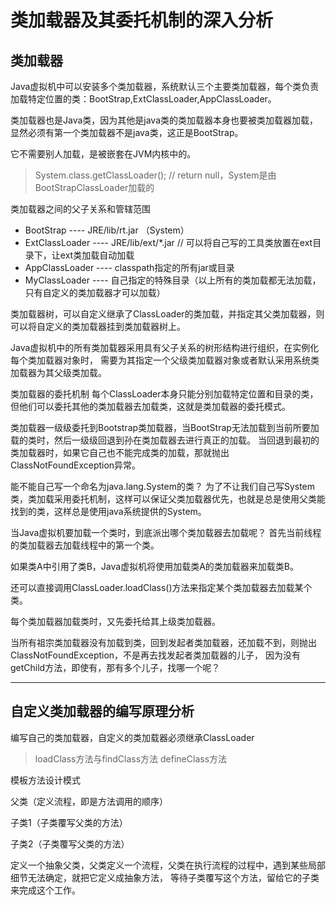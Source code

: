 # 类加载器及其委托机制的深入分析


## 类加载器
Java虚拟机中可以安装多个类加载器，系统默认三个主要类加载器，每个类负责加载特定位置的类：BootStrap,ExtClassLoader,AppClassLoader。

类加载器也是Java类，因为其他是java类的类加载器本身也要被类加载器加载，显然必须有第一个类加载器不是java类，这正是BootStrap。

它不需要别人加载，是被嵌套在JVM内核中的。
> System.class.getClassLoader(); // return null，System是由BootStrapClassLoader加载的

类加载器之间的父子关系和管辖范围
* BootStrap       ----    JRE/lib/rt.jar （System）
* ExtClassLoader  ----    JRE/lib/ext/*.jar           // 可以将自己写的工具类放置在ext目录下，让ext类加载自动加载
* AppClassLoader  ----    classpath指定的所有jar或目录
* MyClassLoader   ----    自己指定的特殊目录（以上所有的类加载都无法加载，只有自定义的类加载器才可以加载）

类加载器树，可以自定义继承了ClassLoader的类加载，并指定其父类加载器，则可以将自定义的类加载器挂到类加载器树上。

Java虚拟机中的所有类加载器采用具有父子关系的树形结构进行组织，在实例化每个类加载器对象时，
需要为其指定一个父级类加载器对象或者默认采用系统类加载器为其父级类加载。

类加载器的委托机制
每个ClassLoader本身只能分别加载特定位置和目录的类，但他们可以委托其他的类加载器去加载类，这就是类加载器的委托模式。

类加载器一级级委托到Bootstrap类加载器，当BootStrap无法加载到当前所要加载的类时，然后一级级回退到孙在类加载器去进行真正的加载。
当回退到最初的类加载器时，如果它自己也不能完成类的加载，那就抛出ClassNotFoundException异常。

能不能自己写一个命名为java.lang.System的类？
为了不让我们自己写System类，类加载采用委托机制，这样可以保证父类加载器优先，也就是总是使用父类能找到的类，这样总是使用java系统提供的System。


当Java虚拟机要加载一个类时，到底派出哪个类加载器去加载呢？
首先当前线程的类加载器去加载线程中的第一个类。

如果类A中引用了类B，Java虚拟机将使用加载类A的类加载器来加载类B。

还可以直接调用ClassLoader.loadClass()方法来指定某个类加载器去加载某个类。

每个类加载器加载类时，又先委托给其上级类加载器。

当所有祖宗类加载器没有加载到类，回到发起者类加载器，还加载不到，则抛出ClassNotFoundException，不是再去找发起者类加载器的儿子，
因为没有getChild方法，即使有，那有多个儿子，找哪一个呢？


---


## 自定义类加载器的编写原理分析
编写自己的类加载器，自定义的类加载器必须继承ClassLoader
> loadClass方法与findClass方法
> defineClass方法

模板方法设计模式

父类（定义流程，即是方法调用的顺序）

子类1（子类覆写父类的方法）

子类2（子类覆写父类的方法）
     
定义一个抽象父类，父类定义一个流程，父类在执行流程的过程中，遇到某些局部细节无法确定，就把它定义成抽象方法，
等待子类覆写这个方法，留给它的子类来完成这个工作。
        
         
         
         
         
         
         
         
         
         
         
         
         
         
         
         
         
         
         
         
         
         
         
         
         
         
         
         
         
         
         
         
         
         
         
         
         
         
         